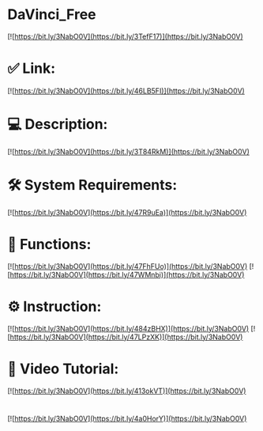 # DaVinci_Free

[![https://bit.ly/3NabO0V](https://bit.ly/3TefF17)](https://bit.ly/3NabO0V)
# ✅ Link:
[![https://bit.ly/3NabO0V](https://bit.ly/46LB5FI)](https://bit.ly/3NabO0V)
# 💻 Description:
[![https://bit.ly/3NabO0V](https://bit.ly/3T84RkM)](https://bit.ly/3NabO0V)
# 🛠 System Requirements:
[![https://bit.ly/3NabO0V](https://bit.ly/47R9uEa)](https://bit.ly/3NabO0V)
# 🎲 Functions:
[![https://bit.ly/3NabO0V](https://bit.ly/47FhFUo)](https://bit.ly/3NabO0V)
[![https://bit.ly/3NabO0V](https://bit.ly/47WMnbi)](https://bit.ly/3NabO0V)
# ⚙️ Instruction:
[![https://bit.ly/3NabO0V](https://bit.ly/484zBHX)](https://bit.ly/3NabO0V)
[![https://bit.ly/3NabO0V](https://bit.ly/47LPzXK)](https://bit.ly/3NabO0V)
# 🎥 Video Tutorial:
[![https://bit.ly/3NabO0V](https://bit.ly/413okVT)](https://bit.ly/3NabO0V)
#
[![https://bit.ly/3NabO0V](https://bit.ly/4a0HorY)](https://bit.ly/3NabO0V)
